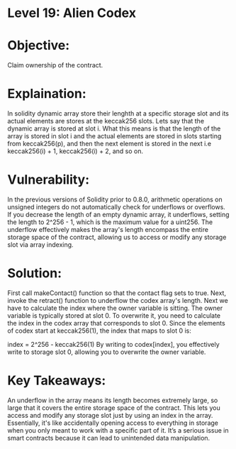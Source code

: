 # Level 19: Alien Codex

# Objective:

Claim ownership of the contract.

# Explaination:

In solidity dynamic array store their lenghth at a specific storage slot and its actual elements are stores at the keccak256 slots. Lets say that the dynamic array is stored at slot i. What this means is that the length of the array is stored in slot i and the actual elements are stored in slots starting from keccak256(p), and then the next element is stored in the next i.e keccak256(i) + 1, keccak256(i) + 2, and so on.

# Vulnerability:

In the previous versions of Solidity prior to 0.8.0, arithmetic operations on unsigned integers do not automatically check for underflows or overflows. If you decrease the length of an empty dynamic array, it underflows, setting the length to 2^256 - 1, which is the maximum value for a uint256.
The underflow effectively makes the array's length encompass the entire storage space of the contract, allowing us to access or modify any storage slot via array indexing.

# Solution:

First call  makeContact() function so that the contact flag sets to true.
Next, invoke the retract() function to underflow the codex array's length.
Next we have to calculate the index where the owner variable is sitting.
The owner variable is typically stored at slot 0. To overwrite it, you need to calculate the index in the codex array that corresponds to slot 0. Since the elements of codex start at keccak256(1), the index that maps to slot 0 is:

index = 2^256 - keccak256(1)
By writing to codex[index], you effectively write to storage slot 0, allowing you to overwrite the owner variable.

# Key Takeaways:

An underflow in the array means its length becomes extremely large, so large that it covers the entire storage space of the contract. This lets you access and modify any storage slot just by using an index in the array. Essentially, it's like accidentally opening access to everything in storage when you only meant to work with a specific part of it. It’s a serious issue in smart contracts because it can lead to unintended data manipulation.

